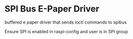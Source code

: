 # SPI Bus E-Paper Driver

buffered e paper driver that sends ioctl commands to spibus

Ensure SPI is enabled in raspi-config and user is in SPI group